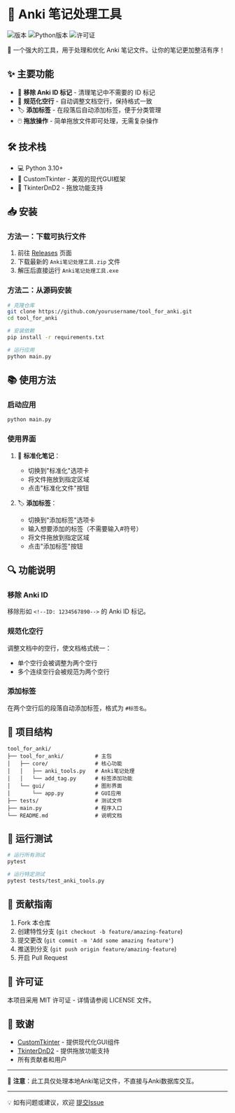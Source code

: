 # 🎴 Anki 笔记处理工具

![版本](https://img.shields.io/badge/版本-0.3.0-blue) ![Python版本](https://img.shields.io/badge/Python-3.10-green) ![许可证](https://img.shields.io/badge/许可证-MIT-orange)

📝 一个强大的工具，用于处理和优化 Anki 笔记文件。让你的笔记更加整洁有序！

## ✨ 主要功能

- 🧹 **移除 Anki ID 标记** - 清理笔记中不需要的 ID 标记
- 📏 **规范化空行** - 自动调整文档空行，保持格式一致
- 🏷️ **添加标签** - 在段落后自动添加标签，便于分类管理
- 🖱️ **拖放操作** - 简单拖放文件即可处理，无需复杂操作

## 🛠️ 技术栈

- 💻 Python 3.10+
- 🎨 CustomTkinter - 美观的现代GUI框架
- 🔄 TkinterDnD2 - 拖放功能支持

## 📥 安装

### 方法一：下载可执行文件

1. 前往 [Releases](https://github.com/yourusername/tool_for_anki/releases) 页面
2. 下载最新的 `Anki笔记处理工具.zip` 文件
3. 解压后直接运行 `Anki笔记处理工具.exe`

### 方法二：从源码安装

```bash
# 克隆仓库
git clone https://github.com/yourusername/tool_for_anki.git
cd tool_for_anki

# 安装依赖
pip install -r requirements.txt

# 运行应用
python main.py
```

## 📚 使用方法

### 启动应用

```bash
python main.py
```

### 使用界面

1. 🔄 **标准化笔记**：
   - 切换到"标准化"选项卡
   - 将文件拖放到指定区域
   - 点击"标准化文件"按钮

2. 🏷️ **添加标签**：
   - 切换到"添加标签"选项卡
   - 输入想要添加的标签（不需要输入#符号）
   - 将文件拖放到指定区域
   - 点击"添加标签"按钮

## 🔍 功能说明

### 移除 Anki ID

移除形如 `<!--ID: 1234567890-->` 的 Anki ID 标记。

### 规范化空行

调整文档中的空行，使文档格式统一：
- 单个空行会被调整为两个空行
- 多个连续空行会被规范为两个空行

### 添加标签

在两个空行后的段落自动添加标签，格式为 `#标签名`。

## 📁 项目结构

```
tool_for_anki/
├── tool_for_anki/          # 主包
│   ├── core/               # 核心功能
│   │   ├── anki_tools.py   # Anki笔记处理
│   │   └── add_tag.py      # 标签添加功能
│   └── gui/                # 图形界面
│       └── app.py          # GUI应用
├── tests/                  # 测试文件
├── main.py                 # 程序入口
└── README.md               # 说明文档
```

## 🧪 运行测试

```bash
# 运行所有测试
pytest

# 运行特定测试
pytest tests/test_anki_tools.py
```

## 🤝 贡献指南

1. Fork 本仓库
2. 创建特性分支 (`git checkout -b feature/amazing-feature`)
3. 提交更改 (`git commit -m 'Add some amazing feature'`)
4. 推送到分支 (`git push origin feature/amazing-feature`)
5. 开启 Pull Request

## 📄 许可证

本项目采用 MIT 许可证 - 详情请参阅 LICENSE 文件。

## 💖 致谢

- [CustomTkinter](https://github.com/TomSchimansky/CustomTkinter) - 提供现代化GUI组件
- [TkinterDnD2](https://github.com/pmgagne/tkinterdnd2) - 提供拖放功能支持
- 所有贡献者和用户

---

📌 **注意**：此工具仅处理本地Anki笔记文件，不直接与Anki数据库交互。

---

💡 如有问题或建议，欢迎 [提交Issue](https://github.com/yourusername/tool_for_anki/issues)